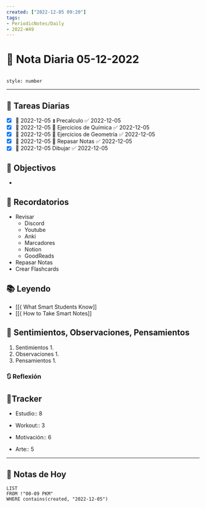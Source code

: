 ```yaml
---
created: ["2022-12-05 09:20"]
tags:
- PeriodicNotes/Daily
- 2022-W49
---
```


# 📅 Nota Diaria 05-12-2022
```toc

style: number

```

---
## 🔷 Tareas Diarias
- [x] 📅 2022-12-05 ⏫ Precalculo ✅ 2022-12-05
- [x] 📅 2022-12-05 🔼 Ejercicios de Química ✅ 2022-12-05
- [x] 📅 2022-12-05 🔼 Ejercicios de Geometría ✅ 2022-12-05
- [x] 📅 2022-12-05 🔼 Repasar Notas ✅ 2022-12-05
- [x] 📅 2022-12-05 Dibujar ✅ 2022-12-05

## 🎯 Objectivos
- 
## 📕 Recordatorios
- Revisar
	- Discord
	- Youtube
	- Anki
	- Marcadores
	- Notion
	- GoodReads
- Repasar Notas
- Crear Flashcards

## 📚 Leyendo
- [[{ What Smart Students Know]]
- [[{ How to Take Smart Notes]]
## 💬 Sentimientos, Observaciones, Pensamientos 
1. Sentimientos
	1. 
2. Observaciones
	1. 
3. Pensamientos
	1. 
### 🔃 Reflexión

## 🔷Tracker

- Estudio:: 8

- Workout:: 3

- Motivación:: 6

- Arte:: 5
---

## 📅 Notas de Hoy
```dataview
LIST 
FROM !"00-09 PKM" 
WHERE contains(created, "2022-12-05")
```